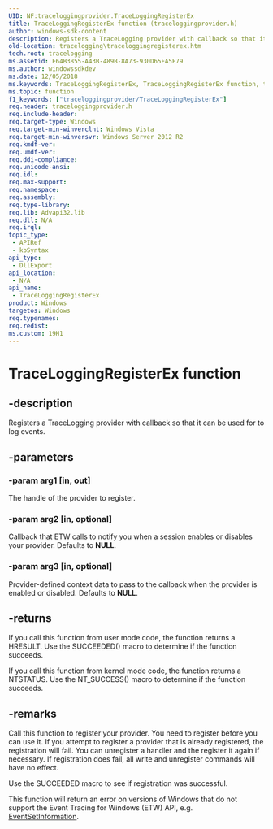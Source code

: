 ```yaml
---
UID: NF:traceloggingprovider.TraceLoggingRegisterEx
title: TraceLoggingRegisterEx function (traceloggingprovider.h)
author: windows-sdk-content
description: Registers a TraceLogging provider with callback so that it can be used for to log events.
old-location: tracelogging\traceloggingregisterex.htm
tech.root: tracelogging
ms.assetid: E64B3855-A43B-489B-8A73-930D65FA5F79
ms.author: windowssdkdev
ms.date: 12/05/2018
ms.keywords: TraceLoggingRegisterEx, TraceLoggingRegisterEx function, tracelogging.traceloggingregisterex, traceloggingprovider/TraceLoggingRegisterEx
ms.topic: function
f1_keywords: ["traceloggingprovider/TraceLoggingRegisterEx"]
req.header: traceloggingprovider.h
req.include-header: 
req.target-type: Windows
req.target-min-winverclnt: Windows Vista
req.target-min-winversvr: Windows Server 2012 R2
req.kmdf-ver: 
req.umdf-ver: 
req.ddi-compliance: 
req.unicode-ansi: 
req.idl: 
req.max-support: 
req.namespace: 
req.assembly: 
req.type-library: 
req.lib: Advapi32.lib
req.dll: N/A
req.irql: 
topic_type:
 - APIRef
 - kbSyntax
api_type:
 - DllExport
api_location:
 - N/A
api_name:
 - TraceLoggingRegisterEx
product: Windows
targetos: Windows
req.typenames: 
req.redist: 
ms.custom: 19H1
---
```


# TraceLoggingRegisterEx function


## -description


Registers a TraceLogging provider with callback so that it can be used for to log events.


## -parameters




### -param arg1 [in, out]

The handle of the provider to register.


### -param arg2 [in, optional]

Callback that ETW calls to notify you when a session enables or disables your provider. Defaults to <b>NULL</b>.


### -param arg3 [in, optional]

Provider-defined context data to pass to the callback when the provider is enabled or disabled. Defaults to <b>NULL</b>.


## -returns



If you call this function from user mode code, the function returns a HRESULT. Use the SUCCEEDED() macro to determine if the function succeeds.

 If you call this function from kernel mode code, the function returns a NTSTATUS. Use the NT_SUCCESS() macro to determine if the function succeeds.




## -remarks



Call this function to register your provider. You need to register before you can use it. If you attempt to register a provider that is already registered, the registration will fail. You can unregister a handler and the register it again if necessary. If registration does fail, all write and unregister commands will have no effect.

Use the SUCCEEDED macro to see if registration was successful.

This function will return an error on versions of Windows that do not support the Event Tracing for Windows (ETW) API, e.g. <a href="https://docs.microsoft.com/windows/desktop/api/evntprov/nf-evntprov-eventsetinformation">EventSetInformation</a>.



